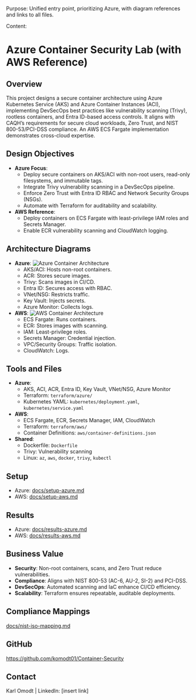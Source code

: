 Purpose: Unified entry point, prioritizing Azure, with diagram references and links to all files.

Content:

# Azure Container Security Lab (with AWS Reference)

## Overview
This project designs a secure container architecture using Azure Kubernetes Service (AKS) and Azure Container Instances (ACI), implementing DevSecOps best practices like vulnerability scanning (Trivy), rootless containers, and Entra ID-based access controls. It aligns with CAQH’s requirements for secure cloud workloads, Zero Trust, and NIST 800-53/PCI-DSS compliance. An AWS ECS Fargate implementation demonstrates cross-cloud expertise.

## Design Objectives
- **Azure Focus**:
  - Deploy secure containers on AKS/ACI with non-root users, read-only filesystems, and immutable tags.
  - Integrate Trivy vulnerability scanning in a DevSecOps pipeline.
  - Enforce Zero Trust with Entra ID RBAC and Network Security Groups (NSGs).
  - Automate with Terraform for auditability and scalability.
- **AWS Reference**:
  - Deploy containers on ECS Fargate with least-privilege IAM roles and Secrets Manager.
  - Enable ECR vulnerability scanning and CloudWatch logging.

## Architecture Diagrams
- **Azure**: ![Azure Container Architecture](docs/azure-container-diagram.png)
  - AKS/ACI: Hosts non-root containers.
  - ACR: Stores secure images.
  - Trivy: Scans images in CI/CD.
  - Entra ID: Secures access with RBAC.
  - VNet/NSG: Restricts traffic.
  - Key Vault: Injects secrets.
  - Azure Monitor: Collects logs.
- **AWS**: ![AWS Container Architecture](docs/aws-container-diagram.png)
  - ECS Fargate: Runs containers.
  - ECR: Stores images with scanning.
  - IAM: Least-privilege roles.
  - Secrets Manager: Credential injection.
  - VPC/Security Groups: Traffic isolation.
  - CloudWatch: Logs.

## Tools and Files
- **Azure**:
  - AKS, ACI, ACR, Entra ID, Key Vault, VNet/NSG, Azure Monitor
  - Terraform: `terraform/azure/`
  - Kubernetes YAML: `kubernetes/deployment.yaml`, `kubernetes/service.yaml`
- **AWS**:
  - ECS Fargate, ECR, Secrets Manager, IAM, CloudWatch
  - Terraform: `terraform/aws/`
  - Container Definitions: `aws/container-definitions.json`
- **Shared**:
  - Dockerfile: `Dockerfile`
  - Trivy: Vulnerability scanning
  - Linux: `az`, `aws`, `docker`, `trivy`, `kubectl`

## Setup
- Azure: [docs/setup-azure.md](docs/setup-azure.md)
- AWS: [docs/setup-aws.md](docs/setup-aws.md)

## Results
- Azure: [docs/results-azure.md](docs/results-azure.md)
- AWS: [docs/results-aws.md](docs/results-aws.md)

## Business Value
- **Security**: Non-root containers, scans, and Zero Trust reduce vulnerabilities.
- **Compliance**: Aligns with NIST 800-53 (AC-6, AU-2, SI-2) and PCI-DSS.
- **DevSecOps**: Automated scanning and IaC enhance CI/CD efficiency.
- **Scalability**: Terraform ensures repeatable, auditable deployments.

## Compliance Mappings
[docs/nist-iso-mapping.md](docs/nist-iso-mapping.md)

## GitHub
https://github.com/komodt01/Container-Security

## Contact
Karl Omodt | LinkedIn: [insert link]
